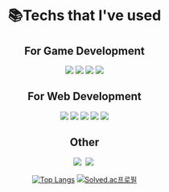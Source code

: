 <div align=center><h1>📚Techs that I've used</h1></div>

<h2 align="center">For Game Development</h4>
<p align="center">
  <img src="https://img.shields.io/badge/Unity-000000?style=flat-square&logo=Unity&logoColor=white"/></a>
  <img src="https://img.shields.io/badge/-C%23-339933?style=flat-square&logo=Csharp&logoColor=white"/></a>
  <img src="https://img.shields.io/badge/UE4-000000?style=flat-square&logo=UnrealEngine&logoColor=white"/></a>
  <img src="https://img.shields.io/badge/C++-00599C?style=flat-square&logo=c%2B%2B&logoColor=white"/></a> 
</p>

<h2 align="center">For Web Development</h4>
<p align="center">
  <img src="https://img.shields.io/badge/JavaScript-F7DF1E?style=flat-square&logo=JavaScript&logoColor=white"/></a>
  <img src="https://img.shields.io/badge/-React-61DAFB?style=flat-square&logo=React&logoColor=white"/></a>
  <img src="https://img.shields.io/badge/Java-007396?style=flat-square&logo=java&logoColor=white"/>
  <img src="https://img.shields.io/badge/SpringBoot-6DB33F?style=flat-square&logo=springboot&logoColor=white"/>
  <img src="https://img.shields.io/badge/MSSQL-6DB33F?style=flat-square&logo=mssql&logoColor=red"/>
</p>

<div align=center>
  
<h2 align="center">Other</h4>
<p align="center">
  <a href="https://doshisha.tistory.com/"><img src="https://img.shields.io/badge/Tech Blog-D95C33?style=flat-square&logo=blog Pi&logoColor=white"/></a>&nbsp;
  <a href="https://programmers.co.kr/pr/dahyun101107_6278"><img src="https://img.shields.io/badge/CV-03C75A?style=flat-square&logo=email Pi&logoColor=white"/></a>&nbsp;
</p>

<div align=center>

[![Top Langs](https://github-readme-stats.vercel.app/api/top-langs/?username=Camelllia&layout=compact)](https://github.com/Camelllia/github-readme-stats)
[![Solved.ac프로필](http://mazassumnida.wtf/api/v2/generate_badge?boj=nestle7474)](https://solved.ac/nestle7474)

</div>
